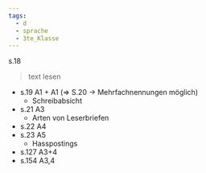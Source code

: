 ```yaml
---
tags:
  - d
  - sprache
  - 3te_Klasse
---
```

s.18
> text lesen

- s.19 A1 + A1 (⇒ S.20 → Mehrfachnennungen möglich)
	- Schreibabsicht
- s.21 A3 
	- Arten von Leserbriefen
- s.22 A4 
- s.23 A5
	- Hasspostings
- s.127 A3+4
- s.154 A3,4